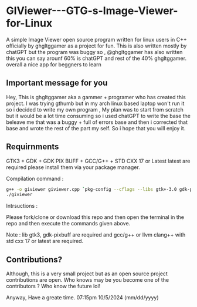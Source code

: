 # GIViewer---GTG-s-Image-Viewer-for-Linux
A simple Image Viewer open source program written for linux users in C++ officially by ghgltggamer as a project for fun. This is also written mostly by chatGPT but the program was buggy so , @ghgltggamer has also written this you can say arounf 60% is chatGPT and rest of the 40% ghgltggamer. overall a nice app for beggners to learn

## Important message for you
Hey, This is ghgltggamer aka a gammer + programer who has created this project. I was trying gthumb but in my arch linux based laptop won't run it so i decided to write my own program , My plan was to start from scratch but it would be a lot time consuming so i used chatGPT to write the base the beleave me that was a buggy + full of errors base and then i corrected that base and wrote the rest of the part my self. So i hope that you will enjoy it.

## Requirnments
GTK3 + GDK + GDK PIX BUFF + GCC/G++ + STD CXX 17 or Latest latest are required please install them via your package manager.

Compilation command :

```bash
g++ -o giviewer giviewer.cpp `pkg-config --cflags --libs gtk+-3.0 gdk-pixbuf-2.0`
./giviewer
```

Intrsuctions : 

Please fork/clone or download this repo and then open the terminal in the repo and then execute the commands given above.

Note : lib gtk3, gdk-pixbuff are required and gcc/g++ or llvm clang++ with std cxx 17 or latest are required.

## Contributions?
Although, this is a very small project but as an open source project contributions are open. Who knows may be you become one of the contributors ? Who know the future lol!

Anyway, Have a greate time. 07:15pm 10/5/2024 (mm/dd/yyyy)
